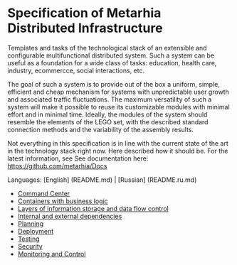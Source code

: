 # Specification of Metarhia Distributed Infrastructure

Templates and tasks of the technological stack of an extensible and configurable multifunctional distributed system. Such a system can be useful as a foundation for a wide class of tasks: education, health care, industry, ecommercce, social interactions, etc.

The goal of such a system is to provide out of the box a uniform, simple, efficient and cheap mechanism for systems with unpredictable user growth and associated traffic fluctuations. The maximum versatility of such a system will make it possible to reuse its customizable modules with minimal effort and in minimal time. Ideally, the modules of the system should resemble the elements of the LEGO set, with the described standard connection methods and the variability of the assembly results.

Not everything in this specification is in line with the current state of the art in the technology stack right now. Here
described how it should be. For the latest information, see
See documentation here: https://github.com/metarhia/Docs

Languages: [English] (README.md) | [Russian] (README.ru.md)

- [Command Center](doc/Management.md)
- [Containers with business logic](doc/Node.md)
- [Layers of information storage and data flow control](doc/Db.md)
- [Internal and external dependencies](doc/Dependency.md)
- [Planning](doc/Task.md)
- [Deployment](doc/Deployment.md)
- [Testing](doc/Testing.md)
- [Security](doc/Security.md)
- [Monitoring and Control](doc/Monitoring.md)